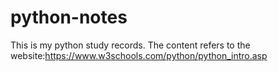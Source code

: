 # python-notes
This is my python study records.
The content refers to the website:https://www.w3schools.com/python/python_intro.asp
